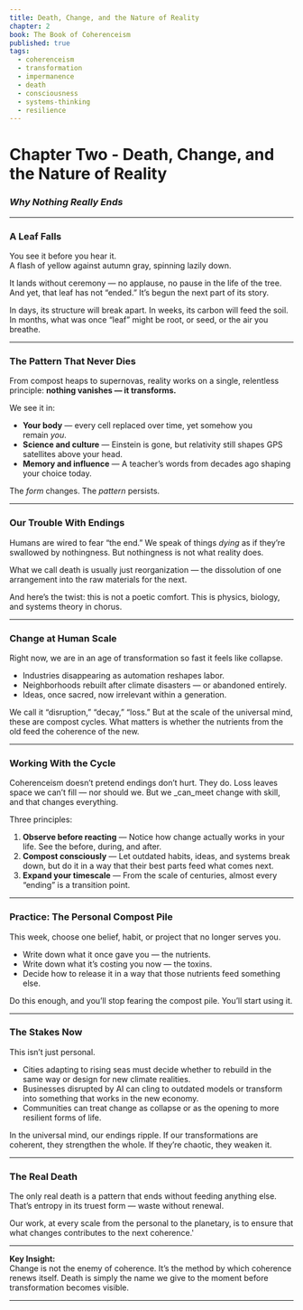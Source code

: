 ```yaml
---
title: Death, Change, and the Nature of Reality
chapter: 2
book: The Book of Coherenceism
published: true
tags:
  - coherenceism
  - transformation
  - impermanence
  - death
  - consciousness
  - systems-thinking
  - resilience
---
```


# Chapter Two - Death, Change, and the Nature of Reality

### *Why Nothing Really Ends*

---
### **A Leaf Falls**

You see it before you hear it.  
A flash of yellow against autumn gray, spinning lazily down.

It lands without ceremony — no applause, no pause in the life of the tree.  
And yet, that leaf has not “ended.” It’s begun the next part of its story.

In days, its structure will break apart. In weeks, its carbon will feed the soil. In months, what was once “leaf” might be root, or seed, or the air you breathe.

---
### **The Pattern That Never Dies**

From compost heaps to supernovas, reality works on a single, relentless principle: **nothing vanishes — it transforms.**

We see it in:

- **Your body** — every cell replaced over time, yet somehow you remain _you_.
- **Science and culture** — Einstein is gone, but relativity still shapes GPS satellites above your head.
- **Memory and influence** — A teacher’s words from decades ago shaping your choice today.

The _form_ changes. The _pattern_ persists.

---
### **Our Trouble With Endings**

Humans are wired to fear “the end.” We speak of things _dying_ as if they’re swallowed by nothingness. But nothingness is not what reality does.

What we call death is usually just reorganization — the dissolution of one arrangement into the raw materials for the next.

And here’s the twist: this is not a poetic comfort. This is physics, biology, and systems theory in chorus.

---
### **Change at Human Scale**

Right now, we are in an age of transformation so fast it feels like collapse.

- Industries disappearing as automation reshapes labor.
- Neighborhoods rebuilt after climate disasters — or abandoned entirely.
- Ideas, once sacred, now irrelevant within a generation.

We call it “disruption,” “decay,” “loss.” But at the scale of the universal mind, these are compost cycles. What matters is whether the nutrients from the old feed the coherence of the new.

---
### **Working With the Cycle**

Coherenceism doesn’t pretend endings don’t hurt. They do. Loss leaves space we can’t fill — nor should we. But we _can_meet change with skill, and that changes everything.

Three principles:

1. **Observe before reacting** — Notice how change actually works in your life. See the before, during, and after.
2. **Compost consciously** — Let outdated habits, ideas, and systems break down, but do it in a way that their best parts feed what comes next.
3. **Expand your timescale** — From the scale of centuries, almost every “ending” is a transition point.

---
### **Practice: The Personal Compost Pile**

This week, choose one belief, habit, or project that no longer serves you.

- Write down what it once gave you — the nutrients.
- Write down what it’s costing you now — the toxins.
- Decide how to release it in a way that those nutrients feed something else.

Do this enough, and you’ll stop fearing the compost pile. You’ll start using it.

---
### **The Stakes Now**

This isn’t just personal.

- Cities adapting to rising seas must decide whether to rebuild in the same way or design for new climate realities.
- Businesses disrupted by AI can cling to outdated models or transform into something that works in the new economy.
- Communities can treat change as collapse or as the opening to more resilient forms of life.

In the universal mind, our endings ripple. If our transformations are coherent, they strengthen the whole. If they’re chaotic, they weaken it.

---
### **The Real Death**

The only real death is a pattern that ends without feeding anything else. That’s entropy in its truest form — waste without renewal.

Our work, at every scale from the personal to the planetary, is to ensure that what changes contributes to the next coherence.'

---
**Key Insight:**  
Change is not the enemy of coherence. It’s the method by which coherence renews itself. Death is simply the name we give to the moment before transformation becomes visible.

---
